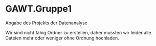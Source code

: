 # GAWT.Gruppe1
Abgabe des Projekts der Datenanalyse

Wir sind nicht fähig Ordner zu erstellen, daher mussten wir leider alle Dateien mehr oder weniger ohne Ordnung hochladen.
